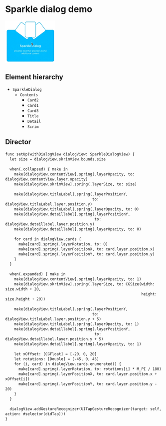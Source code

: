 # Sparkle dialog demo

![](../../_assets/sparkledialog.gif)

## Element hierarchy

- `SparkleDialog`
  - `Contents`
    - `Card2`
    - `Card1`
    - `Card3`
    - `Title`
    - `Detail`
    - `Scrim`

## Director

    func setUp(withDialogView dialogView: SparkleDialogView) {
      let size = dialogView.skrimView.bounds.size

      when(.collapsed) { make in
        make[dialogView.contentView].spring(.layerOpacity, to: dialogView.contentView.layer.opacity)
        make[dialogView.skrimView].spring(.layerSize, to: size)

        make[dialogView.titleLabel].spring(.layerPositionY,
                                           to: dialogView.titleLabel.layer.position.y)
        make[dialogView.titleLabel].spring(.layerOpacity, to: 0)
        make[dialogView.detaillabel].spring(.layerPositionY,
                                            to: dialogView.detaillabel.layer.position.y)
        make[dialogView.detaillabel].spring(.layerOpacity, to: 0)

        for card in dialogView.cards {
          make[card].spring(.layerRotation, to: 0)
          make[card].spring(.layerPositionX, to: card.layer.position.x)
          make[card].spring(.layerPositionY, to: card.layer.position.y)
        }
      }

      when(.expanded) { make in
        make[dialogView.contentView].spring(.layerOpacity, to: 1)
        make[dialogView.skrimView].spring(.layerSize, to: CGSize(width: size.width + 20,
                                                                 height: size.height + 20))

        make[dialogView.titleLabel].spring(.layerPositionY,
                                           to: dialogView.titleLabel.layer.position.y + 5)
        make[dialogView.titleLabel].spring(.layerOpacity, to: 1)
        make[dialogView.detaillabel].spring(.layerPositionY,
                                            to: dialogView.detaillabel.layer.position.y + 5)
        make[dialogView.detaillabel].spring(.layerOpacity, to: 1)

        let xOffset: [CGFloat] = [-20, 0, 20]
        let rotations: [Double] = [-45, 0, 45]
        for (i, card) in dialogView.cards.enumerated() {
          make[card].spring(.layerRotation, to: rotations[i] * M_PI / 180)
          make[card].spring(.layerPositionX, to: card.layer.position.x + xOffset[i])
          make[card].spring(.layerPositionY, to: card.layer.position.y - 20)
        }
      }

      dialogView.addGestureRecognizer(UITapGestureRecognizer(target: self, action: #selector(didTap)))
    }
